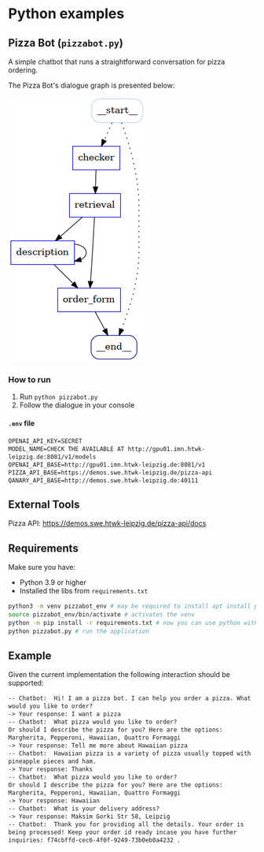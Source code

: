 # Python examples

## Pizza Bot (`pizzabot.py`)

A simple chatbot that runs a straightforward conversation for pizza ordering.

The Pizza Bot's dialogue graph is presented below:

![image info](./assets/pizzabot.png)

### How to run

1. Run `python pizzabot.py`
2. Follow the dialogue in your console

#### `.env` file

```.env
OPENAI_API_KEY=SECRET
MODEL_NAME=CHECK THE AVAILABLE AT http://gpu01.imn.htwk-leipzig.de:8081/v1/models
OPENAI_API_BASE=http://gpu01.imn.htwk-leipzig.de:8081/v1
PIZZA_API_BASE=https://demos.swe.htwk-leipzig.de/pizza-api
QANARY_API_BASE=http://demos.swe.htwk-leipzig.de:40111
```

## External Tools

Pizza API: https://demos.swe.htwk-leipzig.de/pizza-api/docs

## Requirements

Make sure you have:

* Python 3.9 or higher
* Installed the libs from `requirements.txt`

```sh
python3 -m venv pizzabot_env # may be required to install apt install python3.10-venv
source pizzabot_env/bin/activate # activates the venv
python -m pip install -r requirements.txt # now you can use python without "3" when the venv activated
python pizzabot.py # run the application
```

## Example 

Given the current implementation the following interaction should be supported:

```
-- Chatbot:  Hi! I am a pizza bot. I can help you order a pizza. What would you like to order?
-> Your response: I want a pizza
-- Chatbot:  What pizza would you like to order?
Or should I describe the pizza for you? Here are the options: Margherita, Pepperoni, Hawaiian, Quattro Formaggi
-> Your response: Tell me more about Hawaiian pizza
-- Chatbot:  Hawaiian pizza is a variety of pizza usually topped with pineapple pieces and ham.
-> Your response: Thanks
-- Chatbot:  What pizza would you like to order?
Or should I describe the pizza for you? Here are the options: Margherita, Pepperoni, Hawaiian, Quattro Formaggi
-> Your response: Hawaiian
-- Chatbot:  What is your delivery address?
-> Your response: Maksim Gorki Str 58, Leipzig
-- Chatbot:  Thank you for providing all the details. Your order is being processed! Keep your order id ready incase you have further inquiries: f74cbffd-cec6-4f0f-9249-73b0eb0a4232 .
```
